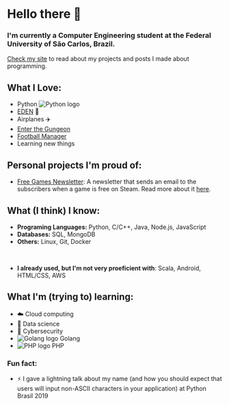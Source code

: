 # Hello there 👋

### I'm currently a Computer Engineering student at the Federal University of São Carlos, Brazil.

[Check my site](https://vccolombo.github.io) to read about my projects and posts I made about programming.

## What I Love:

- Python ![Python logo](https://raw.githubusercontent.com/abranhe/programming-languages-logos/master/src/python/python_24x24.png)
- [EDEN](https://open.spotify.com/artist/1t20wYnTiAT0Bs7H1hv9Wt) :musical_note:
- Airplanes :airplane:
- [Enter the Gungeon](https://store.steampowered.com/app/311690/Enter_the_Gungeon)
- [Football Manager](https://www.footballmanager.com/)
- Learning new things

## Personal projects I'm proud of:

- [Free Games Newsletter](https://www.freegamesnewsletter.tech/): A newsletter that sends an email to the subscribers when a game is free on Steam. Read more about it [here](https://vccolombo.github.io/projects/freegamesnewsletter/).

## What (I think) I know:

- **Programing Languages:** Python, C/C++, Java, Node.js, JavaScript
- **Databases:** SQL, MongoDB
- **Others:** Linux, Git, Docker

<br>

- **I already used, but I'm not very proeficient with**: Scala, Android, HTML/CSS, AWS

## What I'm (trying to) learning:

- :cloud: Cloud computing
- :microscope: Data science
- :closed_lock_with_key: Cybersecurity
- ![Golang logo](https://raw.githubusercontent.com/abranhe/programming-languages-logos/master/src/go/go_24x24.png) Golang
- ![PHP logo](https://raw.githubusercontent.com/abranhe/programming-languages-logos/master/src/php/php_24x24.png) PHP

### Fun fact:
- ⚡ I gave a lightning talk about my name (and how you should expect that users will input non-ASCII characters in your application) at Python Brasil 2019
